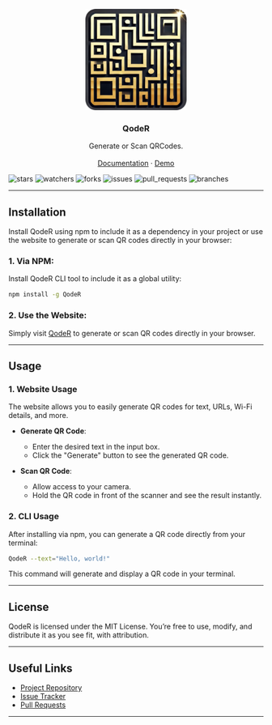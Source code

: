 <p align="center">
    <a href="https://github.com/dudushy/QodeR">
        <img src="./assets/QodeR-icon.png" alt="QodeR logo" width="200" height="200">
    </a>
</p>

<h3 align="center">QodeR</h3>

<p align="center">
    Generate or Scan QRCodes.
    <br>
    <br>
    <a href="https://dudushy.github.io/QodeR">Documentation</a>
    ·
    <a href="https://dudushy.github.io/QodeR/demo">Demo</a>
</p>

![stars][stars] ![watchers][watchers] ![forks][forks] ![issues][issues] ![pull_requests][pull_requests] ![branches][branches]

---

## Installation

Install QodeR using npm to include it as a dependency in your project or use the website to generate or scan QR codes directly in your browser:

### 1. Via NPM:

Install QodeR CLI tool to include it as a global utility:

```bash
npm install -g QodeR
```

### 2. Use the Website:

Simply visit [QodeR](https://dudushy.github.io/QodeR) to generate or scan QR codes directly in your browser.

---

## Usage

### 1. Website Usage

The website allows you to easily generate QR codes for text, URLs, Wi-Fi details, and more.

- **Generate QR Code**:

  - Enter the desired text in the input box.
  - Click the "Generate" button to see the generated QR code.

- **Scan QR Code**:
  - Allow access to your camera.
  - Hold the QR code in front of the scanner and see the result instantly.

### 2. CLI Usage

After installing via npm, you can generate a QR code directly from your terminal:

```bash
QodeR --text="Hello, world!"
```

This command will generate and display a QR code in your terminal.

---

## License

QodeR is licensed under the MIT License. You’re free to use, modify, and distribute it as you see fit, with attribution.

---

## Useful Links

- [Project Repository](https://github.com/dudushy/QodeR)
- [Issue Tracker](https://github.com/dudushy/QodeR/issues)
- [Pull Requests](https://github.com/dudushy/QodeR/pulls)

---

[forks]: https://img.shields.io/github/forks/dudushy/QodeR
[stars]: https://img.shields.io/github/stars/dudushy/QodeR
[watchers]: https://img.shields.io/github/watchers/dudushy/QodeR
[issues]: https://badgen.net/github/issues/dudushy/QodeR
[pull_requests]: https://badgen.net/github/prs/dudushy/QodeR
[branches]: https://badgen.net/github/branches/dudushy/QodeR
